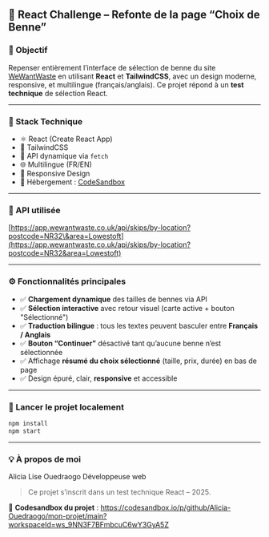 ## 🚀 React Challenge – Refonte de la page “Choix de Benne”

### 🎯 Objectif

Repenser entièrement l’interface de sélection de benne du site [WeWantWaste](https://wewantwaste.co.uk) en utilisant **React** et **TailwindCSS**, avec un design moderne, responsive, et multilingue (français/anglais).
Ce projet répond à un **test technique** de sélection React.

---

### 🧱 Stack Technique

* ⚛️ React (Create React App)
* 🎨 TailwindCSS
* 📡 API dynamique via `fetch`
* 🌐 Multilingue (FR/EN)
* 📱 Responsive Design
* 🧪 Hébergement : [CodeSandbox](https://codesandbox.io)

---

### 🔗 API utilisée

[https://app.wewantwaste.co.uk/api/skips/by-location?postcode=NR32\&area=Lowestoft](https://app.wewantwaste.co.uk/api/skips/by-location?postcode=NR32&area=Lowestoft)

---

### ⚙️ Fonctionnalités principales

* ✅ **Chargement dynamique** des tailles de bennes via API
* ✅ **Sélection interactive** avec retour visuel (carte active + bouton "Sélectionné")
* ✅ **Traduction bilingue** : tous les textes peuvent basculer entre **Français / Anglais**
* ✅ **Bouton “Continuer”** désactivé tant qu’aucune benne n’est sélectionnée
* ✅ Affichage **résumé du choix sélectionné** (taille, prix, durée) en bas de page
* ✅ Design épuré, clair, **responsive** et accessible

---


### 🧪 Lancer le projet localement

```bash
npm install
npm start
```

---

### 💡 À propos de moi

Alicia Lise Ouedraogo
Développeuse  web 

> Ce projet s’inscrit dans un test technique React – 2025.

🔗 **Codesandbox du projet** : https://codesandbox.io/p/github/Alicia-Ouedraogo/mon-projet/main?workspaceId=ws_9NN3F7BFmbcuC6wY3GyA5Z
